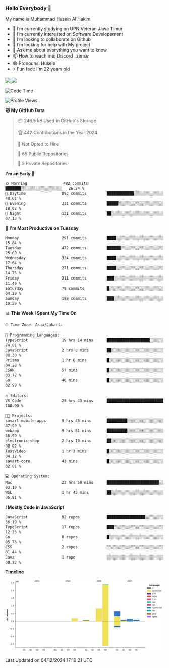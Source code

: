 ### Hello Everybody 👋

My name is Muhammad Husein Al Hakim

- 🔭 I’m currently studying on UPN Veteran Jawa Timur
- 🌱 I’m currently interested on Software Developement
- 👯 I’m looking to collaborate on Github
- 🤔 I’m looking for help with My project
- 💬 Ask me about everything you want to know
- 📫 How to reach me: Discord _zense
- 😄 Pronouns: Husein
- ⚡ Fun fact: I'm 22 years old

<p align="left">
<a href="https://github.com/huseinhq">
  <img height="180em" src="https://github-readme-stats-eight-theta.vercel.app/api?username=huseinhq&show_icons=true&theme=algolia&include_all_commits=true&count_private=true"/>
  <img height="180em" src="https://github-readme-stats-eight-theta.vercel.app/api/top-langs/?username=huseinhq&layout=compact&langs_count=8&theme=algolia"/>
</a>
</p>

<!--START_SECTION:waka-->
![Code Time](http://img.shields.io/badge/Code%20Time-1%2C657%20hrs%2042%20mins-blue)

![Profile Views](http://img.shields.io/badge/Profile%20Views-0-blue)

**🐱 My GitHub Data** 

> 📦 246.5 kB Used in GitHub's Storage 
 > 
> 🏆 442 Contributions in the Year 2024
 > 
> 🚫 Not Opted to Hire
 > 
> 📜 65 Public Repositories 
 > 
> 🔑 5 Private Repositories 
 > 
**I'm an Early 🐤** 

```text
🌞 Morning                482 commits         ███████░░░░░░░░░░░░░░░░░░   26.24 % 
🌆 Daytime                893 commits         ████████████░░░░░░░░░░░░░   48.61 % 
🌃 Evening                331 commits         █████░░░░░░░░░░░░░░░░░░░░   18.02 % 
🌙 Night                  131 commits         ██░░░░░░░░░░░░░░░░░░░░░░░   07.13 % 
```
📅 **I'm Most Productive on Tuesday** 

```text
Monday                   291 commits         ████░░░░░░░░░░░░░░░░░░░░░   15.84 % 
Tuesday                  472 commits         ██████░░░░░░░░░░░░░░░░░░░   25.69 % 
Wednesday                324 commits         ████░░░░░░░░░░░░░░░░░░░░░   17.64 % 
Thursday                 271 commits         ████░░░░░░░░░░░░░░░░░░░░░   14.75 % 
Friday                   211 commits         ███░░░░░░░░░░░░░░░░░░░░░░   11.49 % 
Saturday                 79 commits          █░░░░░░░░░░░░░░░░░░░░░░░░   04.30 % 
Sunday                   189 commits         ███░░░░░░░░░░░░░░░░░░░░░░   10.29 % 
```


📊 **This Week I Spent My Time On** 

```text
🕑︎ Time Zone: Asia/Jakarta

💬 Programming Languages: 
TypeScript               19 hrs 14 mins      ███████████████████░░░░░░   74.81 % 
JavaScript               2 hrs 8 mins        ██░░░░░░░░░░░░░░░░░░░░░░░   08.30 % 
Prisma                   1 hr 6 mins         █░░░░░░░░░░░░░░░░░░░░░░░░   04.28 % 
JSON                     57 mins             █░░░░░░░░░░░░░░░░░░░░░░░░   03.72 % 
Go                       46 mins             █░░░░░░░░░░░░░░░░░░░░░░░░   02.99 % 

🔥 Editors: 
VS Code                  25 hrs 43 mins      █████████████████████████   100.00 % 

🐱‍💻 Projects: 
savart-mobile-apps       9 hrs 46 mins       █████████░░░░░░░░░░░░░░░░   37.99 % 
webapp                   9 hrs 31 mins       █████████░░░░░░░░░░░░░░░░   36.99 % 
electronic-shop          2 hrs 16 mins       ██░░░░░░░░░░░░░░░░░░░░░░░   08.82 % 
TestVideo                1 hr 3 mins         █░░░░░░░░░░░░░░░░░░░░░░░░   04.12 % 
savart-core              43 mins             █░░░░░░░░░░░░░░░░░░░░░░░░   02.81 % 

💻 Operating System: 
Mac                      23 hrs 58 mins      ███████████████████████░░   93.19 % 
WSL                      1 hr 45 mins        ██░░░░░░░░░░░░░░░░░░░░░░░   06.81 % 
```

**I Mostly Code in JavaScript** 

```text
JavaScript               92 repos            █████████████████░░░░░░░░   66.19 % 
TypeScript               17 repos            ███░░░░░░░░░░░░░░░░░░░░░░   12.23 % 
Go                       8 repos             █░░░░░░░░░░░░░░░░░░░░░░░░   05.76 % 
CSS                      2 repos             ░░░░░░░░░░░░░░░░░░░░░░░░░   01.44 % 
Java                     1 repo              ░░░░░░░░░░░░░░░░░░░░░░░░░   00.72 % 
```



**Timeline**

![Lines of Code chart](https://raw.githubusercontent.com/HuseinHQ/HuseinHQ/main/assets/bar_graph.png)


 Last Updated on 04/12/2024 17:19:21 UTC
<!--END_SECTION:waka-->
